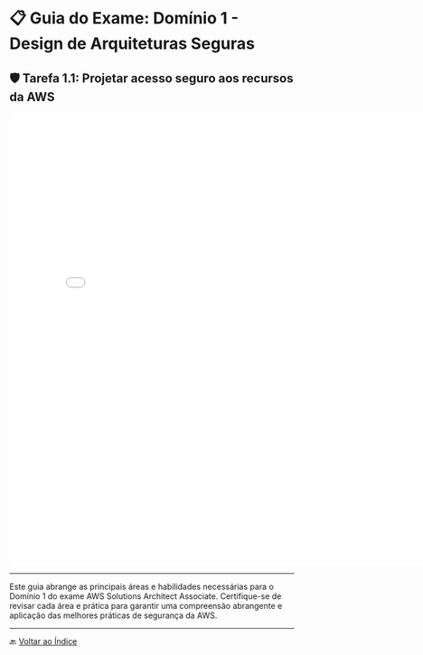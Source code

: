 # 📋 Guia do Exame: Domínio 1 - Design de Arquiteturas Seguras

## 🛡️ Tarefa 1.1: Projetar acesso seguro aos recursos da AWS

<iframe src="./pdfs/Semana2.pdf" frameborder="0" width="800" height="800"></iframe>

---

Este guia abrange as principais áreas e habilidades necessárias para o Domínio 1 do exame AWS Solutions Architect Associate. Certifique-se de revisar cada área e prática para garantir uma compreensão abrangente e aplicação das melhores práticas de segurança da AWS.

---

🔙 [Voltar ao Índice](../../../index.md)
